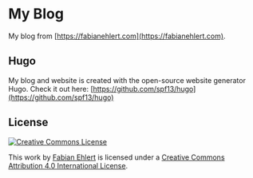 # My Blog
My blog from [https://fabianehlert.com](https://fabianehlert.com).

## Hugo
My blog and website is created with the open-source website generator Hugo. Check it out here: [https://github.com/spf13/hugo](https://github.com/spf13/hugo)

## License
[![Creative Commons License](https://i.creativecommons.org/l/by/4.0/88x31.png)](http://creativecommons.org/licenses/by/4.0/)

This work by [Fabian Ehlert](https://fabianehlert.com/) is licensed under a [Creative Commons Attribution 4.0 International License](http://creativecommons.org/licenses/by/4.0/).
